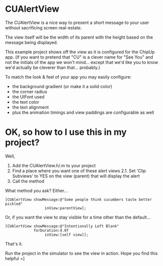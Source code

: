 CUAlertView
===========

The CUAlertView is a nice way to present a short message to your user without sacrificing screen real-estate.

The view itself will be the width of its parent with the height based on the message being displayed.

This example project shows off the view as it is configured for the ChipUp app. (if you want to pretend that "CU" is a clever name for "See You" and not the initials of the app we won't mind… except that we'd like you to know we'd actually be cleverer than that… probably.)  

To match the look & feel of your app you may easily configure:
* the background gradient (or make it a solid color)
* the corner radius
* the UIFont used
* the text color
* the text alignment
* plus the animation timings and view paddings are configurable as well


OK, so how to I use this in my project?
=======================================

Well,
1. Add the CUAlertView.h/.m to your project
2. Find a place where you want one of these alert views
    2.1. Set 'Clip Subviews' to YES on the view (parent) that will display the alert
3. Call the method

What method you ask?  Either…

    [CUAlertView showMessage:@"Some people think cucumbers taste better pickled"
                      inView:parentView];

Or, if you want the view to stay visible for a time other than the default…

    [CUAlertView showMessage:@"Intentionally Left Blank"
                 forDuration:4.0f
                      inView:[self view]];

That's it.

Run the project in the simulator to see the view in action.  Hope you find this helpful =]